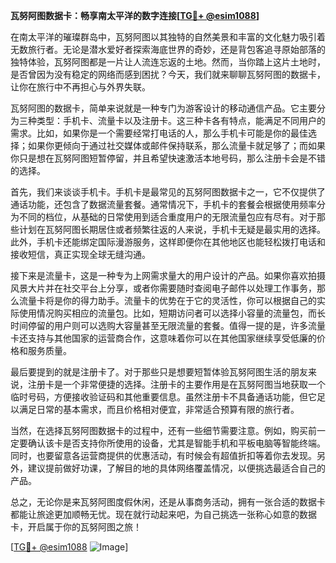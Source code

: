 **瓦努阿图数据卡：畅享南太平洋的数字连接[[TG💪+ @esim1088](https://t.me/s/esim1088)]**

在南太平洋的璀璨群岛中，瓦努阿图以其独特的自然美景和丰富的文化魅力吸引着无数旅行者。无论是潜水爱好者探索海底世界的奇妙，还是背包客追寻原始部落的独特体验，瓦努阿图都是一片让人流连忘返的土地。然而，当你踏上这片土地时，是否曾因为没有稳定的网络而感到困扰？今天，我们就来聊聊瓦努阿图的数据卡，让你在旅行中不再担心与外界失联。

瓦努阿图的数据卡，简单来说就是一种专门为游客设计的移动通信产品。它主要分为三种类型：手机卡、流量卡以及注册卡。这三种卡各有特点，能满足不同用户的需求。比如，如果你是一个需要经常打电话的人，那么手机卡可能是你的最佳选择；如果你更倾向于通过社交媒体或邮件保持联系，那么流量卡就足够了；而如果你只是想在瓦努阿图短暂停留，并且希望快速激活本地号码，那么注册卡会是不错的选择。

首先，我们来谈谈手机卡。手机卡是最常见的瓦努阿图数据卡之一，它不仅提供了通话功能，还包含了数据流量套餐。通常情况下，手机卡的套餐会根据使用频率分为不同的档位，从基础的日常使用到适合重度用户的无限流量包应有尽有。对于那些计划在瓦努阿图长期居住或者频繁往返的人来说，手机卡无疑是最实用的选择。此外，手机卡还能绑定国际漫游服务，这样即便你在其他地区也能轻松拨打电话和接收短信，真正实现全球无缝沟通。

接下来是流量卡，这是一种专为上网需求量大的用户设计的产品。如果你喜欢拍摄风景大片并在社交平台上分享，或者你需要随时查阅电子邮件以处理工作事务，那么流量卡将是你的得力助手。流量卡的优势在于它的灵活性，你可以根据自己的实际使用情况购买相应的流量包。比如，短期访问者可以选择小容量的流量包，而长时间停留的用户则可以选购大容量甚至无限流量的套餐。值得一提的是，许多流量卡还支持与其他国家的运营商合作，这意味着你可以在其他国家继续享受低廉的价格和服务质量。

最后要提到的就是注册卡了。对于那些只是想要短暂体验瓦努阿图生活的朋友来说，注册卡是一个非常便捷的选择。注册卡的主要作用是在瓦努阿图当地获取一个临时号码，方便接收验证码和其他重要信息。虽然注册卡不具备通话功能，但它足以满足日常的基本需求，而且价格相对便宜，非常适合预算有限的旅行者。

当然，在选择瓦努阿图数据卡的过程中，还有一些细节需要注意。例如，购买前一定要确认该卡是否支持你所使用的设备，尤其是智能手机和平板电脑等智能终端。同时，也要留意各运营商提供的优惠活动，有时候会有超值折扣等着你去发现。另外，建议提前做好功课，了解目的地的具体网络覆盖情况，以便挑选最适合自己的产品。

总之，无论你是来瓦努阿图度假休闲，还是从事商务活动，拥有一张合适的数据卡都能让旅途更加顺畅无忧。现在就行动起来吧，为自己挑选一张称心如意的数据卡，开启属于你的瓦努阿图之旅！

[[TG💪+ @esim1088](https://t.me/s/esim1088) ![Image](https://i.postimg.cc/4NQfJmqS/Snipaste-2025-05-13-00-14-12.png)]